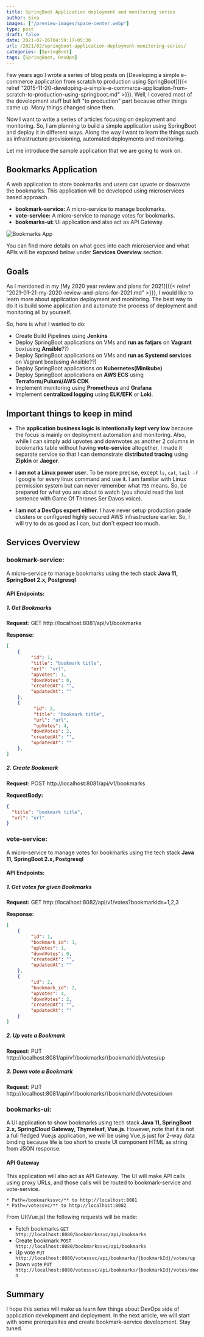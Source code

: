 ```yaml
---
title: SpringBoot Application deployment and monitoring series
author: Siva
images: ["/preview-images/space-center.webp"]
type: post
draft: false
date: 2021-02-26T04:59:17+05:30
url: /2021/02/springboot-application-deployment-monitoring-series/
categories: [SpringBoot]
tags: [SpringBoot, DevOps]
---
```


Few years ago I wrote a series of blog posts on [Developing a simple e-commerce application from scratch to production using SpringBoot]({{< relref "2015-11-20-developing-a-simple-e-commerce-application-from-scratch-to-production-using-springboot.md" >}}).
Well, I covered most of the development stuff but left "to production" part because other things came up. Many things changed since then.

Now I want to write a series of articles focusing on deployment and monitoring.
So, I am planning to build a simple application using SpringBoot and deploy it in different ways.
Along the way I want to learn the things such as infrastructure provisioning, automated deployments and monitoring. 

Let me introduce the sample application that we are going to work on.

## Bookmarks Application

A web application to store bookmarks and users can upvote or downvote the bookmarks.
This application will be developed using microservices based approach.

* **bookmark-service:** A micro-service to manage bookmarks.
* **vote-service:** A micro-service to manage votes for bookmarks.
* **bookmarks-ui:** UI application and also act as API Gateway.

![Bookmarks App](/images/bookmarks-app.webp "Bookmarks")

You can find more details on what goes into each microservice and what APIs will be exposed below under **Services Overview** section.

## Goals
As I mentioned in my [My 2020 year review and plans for 2021]({{< relref "2021-01-21-my-2020-review-and-plans-for-2021.md" >}}), 
I would like to learn more about application deployment and monitoring. The best way to do it is build some application and 
automate the process of deployment and monitoring all by yourself. 

So, here is what I wanted to do:

* Create Build Pipelines using **Jenkins**
* Deploy SpringBoot applications on VMs and **run as fatjars** on **Vagrant** box(using **Ansible**??) 
* Deploy SpringBoot applications on VMs and **run as Systemd services** on Vagrant box(using Ansible??)
* Deploy SpringBoot applications on **Kubernetes(Minikube)**
* Deploy SpringBoot applications on **AWS ECS** using **Terraform/Pulumi/AWS CDK**
* Implement monitoring using **Prometheus** and **Grafana**
* Implement **centralized logging** using **ELK/EFK** or **Loki**.

## Important things to keep in mind
* The **application business logic is intentionally kept very low** because the focus is mainly on deployment automation and monitoring.
  Also, while I can simply add upvotes and downvotes as another 2 columns in bookmarks table without having **vote-service** altogether, 
  I made it separate service so that I can demonstrate **distributed tracing** using **Zipkin** or **Jaeger**. 
  
* **I am not a Linux power user**. To be more precise, except `ls`, `cat`, `tail -f` I google for every linux command and use it. 
  I am familiar with Linux permission system but can never remember what `755` means. 
  So, be prepared for what you are about to watch (you should read the last sentence with Game Of Thrones Ser Davos voice). 
  
* **I am not a DevOps expert either**. I have never setup production grade clusters or configured highly secured AWS infrastructure earlier.
  So, I will try to do as good as I can, but don't expect too much.

## Services Overview

### bookmark-service: 
A micro-service to manage bookmarks using the tech stack **Java 11, SpringBoot 2.x, Postgresql**

#### API Endpoints:

##### 1. Get Bookmarks

**Request:** GET http://localhost:8081/api/v1/bookmarks

**Response:**
```json
[
    {
         "id": 1,
         "title": "bookmark title",
         "url": "url",
         "upVotes": 1,
         "downVotes": 0,
         "createdAt": "",
         "updatedAt": ""
    },
    {
          "id": 2,
          "title": "bookmark title",
          "url": "url",
          "upVotes": 4,
         "downVotes": 2,
         "createdAt": "",
         "updatedAt": ""
    },
]
```

##### 2. Create Bookmark

**Request:** POST http://localhost:8081/api/v1/bookmarks

**RequestBody:**
```json
{
  "title": "bookmark title",
  "url": "url"
}
```

### vote-service: 
A micro-service to manage votes for bookmarks using the tech stack **Java 11, SpringBoot 2.x, Postgresql**

#### API Endpoints:

##### 1. Get votes for given Bookmarks

**Request:** GET http://localhost:8082/api/v1/votes?bookmarkIds=1,2,3

**Response:**
```json
[
    {
         "id": 1,
         "bookmark_id": 1,
         "upVotes": 1,
         "downVotes": 0,
         "createdAt": "",
         "updatedAt": ""
    },
    {
         "id": 2,
         "bookmark_id": 2,
         "upVotes": 4,
         "downVotes": 2,
         "createdAt": "",
         "updatedAt": ""
    }
]
```

##### 2. Up vote a Bookmark

**Request:** PUT http://localhost:8081/api/v1/bookmarks/{bookmarkId}/votes/up

##### 3. Down vote a Bookmark

**Request:** PUT http://localhost:8081/api/v1/bookmarks/{bookmarkId}/votes/down

### bookmarks-ui: 
A UI application to show bookmarks using tech stack **Java 11, SpringBoot 2.x, SpringCloud Gateway, Thymeleaf, Vue.js**.
However, note that it is not a full fledged Vue.js application, 
we will be using Vue.js just for 2-way data binding because life is too short to create UI component HTML as string from JSON response.

#### API Gateway
This application will also act as API Gateway.
The UI will make API calls using proxy URLs, and those calls will be routed to bookmark-service and vote-service.

```
* Path=/bookmarkssvc/** to http://localhost:8081 
* Path=/votessvc/** to http://localhost:8082
```

From UI(Vue.js) the following requests will be made:
* Fetch bookmarks `GET http://localhost:8080/bookmarkssvc/api/bookmarks`
* Create bookmark `POST http://localhost:8080/bookmarkssvc/api/bookmarks`
* Up vote `PUT http://localhost:8080/votessvc/api/bookmarks/{bookmarkId}/votes/up`
* Down vote `PUT http://localhost:8080/votessvc/api/bookmarks/{bookmarkId}/votes/down`

## Summary
I hope this series will make us learn few things about DevOps side of application development and deployment.
In the next article, we will start with some prerequisites and create bookmark-service development.
Stay tuned.